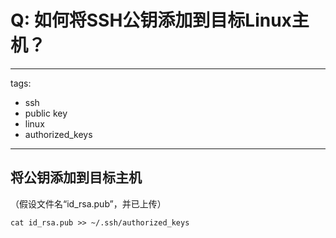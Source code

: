 # Q: 如何将SSH公钥添加到目标Linux主机？

---
tags:
  - ssh
  - public key
  - linux
  - authorized_keys
---
## 将公钥添加到目标主机
（假设文件名“id_rsa.pub”，并已上传）
```shell
cat id_rsa.pub >> ~/.ssh/authorized_keys
```
